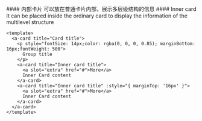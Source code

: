 <cn>
  #### 内部卡片
  可以放在普通卡片内部，展示多层级结构的信息
</cn>

<us>
  #### Inner card
  It can be placed inside the ordinary card to display the information of the multilevel structure
</us>

```vue
<template>
  <a-card title="Card title">
    <p style="fontSize: 14px;color: rgba(0, 0, 0, 0.85); marginBottom: 16px;fontWeight: 500">
      Group title
    </p>
    <a-card title="Inner card title">
      <a slot="extra" href="#">More</a>
      Inner Card content
    </a-card>
    <a-card title="Inner card title" :style="{ marginTop: '16px' }">
      <a slot="extra" href="#">More</a>
      Inner Card content
    </a-card>
  </a-card>
</template>
```
